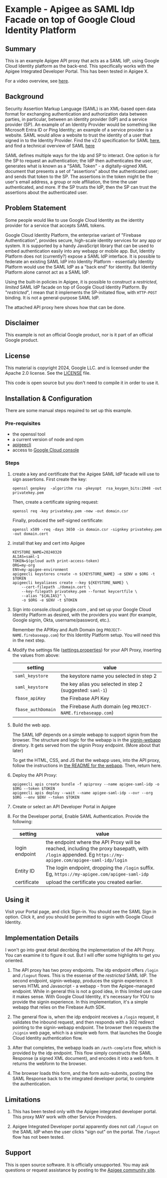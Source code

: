 # Example - Apigee as SAML Idp Facade on top of Google Cloud Identity Platform

## Summary

This is an example Apigee API proxy that acts as a SAML IdP, using Google Cloud
Identity platform as the back-end. This specifically works with the Apigee
Integrated Developer Portal.  This has been tested in Apigee X.

For a video overview, see [here](https://youtu.be/O5oDMCbIT0I).

## Background

Security Assertion Markup Language (SAML) is an XML-based open data format for
exchanging authentication and authorization data between parties, in particular,
between an identity provider (IdP) and a service provider (SP). An example of an
Identity Provider would be something like Microsoft Entra ID or Ping Identity; an
example of a service provider is a website. SAML would allow a website to trust
the identity of a user that signed in to the Identity Provider. Find the v2.0
specification for SAML
[here](https://docs.oasis-open.org/security/saml/v2.0/saml-core-2.0-os.pdf), and
find a technical overview of SAML
[here](https://docs.oasis-open.org/security/saml/Post2.0/sstc-saml-tech-overview-2.0.html)

SAML defines multiple ways for the Idp and SP to interact. One option is for the
SP to request an authentication; the IdP then authenticates the user, generates
what is known as a "SAML Token" - a digitally-signed XML document that presents a
set of "assertions" about the authenticated user; and sends that token to the SP.
The assertions in the token might be the user's email address, a group or role
affiliation, the time the user authenticated, and more. If the SP trusts the IdP,
then the SP can trust the assertions about the authenticated user.

## Problem Statement

Some people would like to use Google Cloud Identity as the identity provider for a
service that accepts SAML tokens.

Google Cloud Identity Platform, the enterprise variant of "Firebase
Authentication", provides secure, high-scale identity services for any app or
system. It is supported by a handy JavaScript library that can be used to embed
authentication easily into any webapp or mobile app. But, Identity Platform does
not (currently?) expose a SAML IdP interface. It is possible to federate an
existing SAML IdP into Identity Platform - essentially Identity Platform would use
the SAML IdP as a "back end" for identity. But Identity Platform alone cannot act
as a SAML IdP.

Using the built-in policies in Apigee, it is possible to construct a _restricted_, _limited_ SAML IdP
facade on top of Google Cloud Identity Platform. By "_restricted_", I mean that it implements the SP-initiated flow, with `HTTP-POST` binding.  It is not a general-purpose SAML IdP.

The attached API proxy here shows how that can be done.

## Disclaimer

This example is not an official Google product, nor is it part of an official Google product.

## License

This material is copyright 2024, Google LLC.
and is licensed under the Apache 2.0 license. See the [LICENSE](LICENSE) file.

This code is open source but you don't need to compile it in order to use it.

## Installation & Configuration

There are some manual steps required to set up this example.

### Pre-requisites

* the openssl tool
* a current version of node and npm
* [apigeecli](https://github.com/apigee/apigeecli/blob/main/docs/apigeecli.md)
* access to [Google Cloud console](https://console.cloud.google.com)

### Steps

1. create a key and certificate that the Apigee SAML IdP facade will use to sign assertions.
   First create the key:
   ```
   openssl genpkey  -algorithm rsa -pkeyopt  rsa_keygen_bits:2048 -out privatekey.pem
   ```

   Then, create a certificate signing request:
   ```
   openssl req -key privatekey.pem -new -out domain.csr
   ```
   Finally, produced the self-signed certificate:
   ```
   openssl x509 -req -days 3650 -in domain.csr -signkey privatekey.pem -out domain.cert
   ```


2. install that key and cert into Apigee
   ```
   KEYSTORE_NAME=20240320
   ALIAS=saml-1
   TOKEN=$(gcloud auth print-access-token)
   ORG=my-org
   ENV=my-apigee-environment
   apigeecli keystores create -n ${KEYSTORE_NAME} -e $ENV o $ORG -t $TOKEN
   apigeecli keyaliases create --key ${KEYSTORE_NAME} \
       --cert-filepath ./domain.cert \
       --key-filepath privatekey.pem --format keycertfile \
       --alias "${ALIAS}" \
       -o $ORG -e $ENV -t $TOKEN
   ```

3. Sign into console.cloud.google.com , and set up your Google Cloud Identity
   Platform as desired, with the providers you want (for example, Google signin,
   Okta, username/password, etc.).

   Remember the APIKey and Auth Domain (eg `PROJECT-NAME.firebaseapp.com`) for
   this Identity Platform setup.  You will need this in the next step.


4. Modify the settings file
   ([settings.properties](./apiproxy/resources/properties/settings.properties))
   for your API Proxy, inserting the values from above:

   | setting |  value |
   | ------ | ------ |
   | `saml_keystore` | the keystore name you selected in step 2 |
   | `saml_keystore` | the key alias you selected in step 2 (suggested: `saml-1`) |
   | `fbase_apiKey`  | the Firebase API Key |
   | `fbase_authDomain`  | the Firebase Auth domain (eg `PROJECT-NAME.firebaseapp.com`) |


5. Build the web app.

   The SAML IdP depends on a simple webapp to support signin from the browser. The
   structure and logic for the webapp is in the [signin-webapp](./signin-webapp)
   diretory. It gets served from the signin Proxy endpoint. (More about that
   later)

   To get the HTML, CSS, and JS that the webapp uses, into the API proxy,
   follow the instructions in [the README for the webapp](./signin-webapp/README.md).
   Then, return here.

5. Deploy the API Proxy:
   ```
   apigeecli apis create bundle -f apiproxy --name apigee-saml-idp -o $ORG --token $TOKEN
   apigeecli apis deploy --wait --name apigee-saml-idp --ovr --org $ORG --env $ENV --token $TOKEN
   ```

6. Create or select an API Developer Portal in Apigee

7. For the Developer portal, Enable SAML Authentication. Provide the following:

   | setting |  value |
   | ------ | ------ |
   | login endpoint | the endpoint where the API Proxy will be reached, including the proxy basepath, with `/login` appended.  Eg `https://my-apigee.com/apigee-saml-idp/login` |
   | Entity ID | The login endpoint, dropping the `/login` suffix.  Eg, `https://my-apigee.com/apigee-saml-idp` |
   | certificate  | upload the certificate you created earlier. |


## Using it

Visit your Portal page, and click Sign-in.  You should see the SAML Sign in option.
Click it, and you should be permitted to signin with Google Cloud Identity.


## Implementation Details

I won't go into great detail decribing the implementation of the API Proxy. You
can examine it to figure it out.  But I will offer some highlights to get you
oriented.

1. The API proxy has two proxy endpoints. The idp endpoint offers `/login` and
   `/logout` flows. This is the essense of the _restricted_ SAML IdP. The second
   endpoint, signin-webapp, produces the signin experience. It serves HTML and
   Javascript - a webapp - from the Apigee-managed endpoint. While in general this
   is not a good idea, in this limited use case it makes sense. With Google Cloud
   Identity, it's necessary for YOU to provide the signin experience. In this
   implementation, it's a simple webapp that relies on the Firebase Auth SDK.

2. The general flow is, when the idp endpoint receives a `/login` request, it
   validates the inbound request, and then responds with a 302 redirect pointing
   to the signin-webapp endpoint. The browser then requests the `/signin` web
   page, which is a simple web form. that launches the Google Cloud Identity
   authentication flow.

3. After that completes, the webapp loads an `/auth-complete` flow, which is
   provided by the idp endpoint.  This flow simply constructs the SAML Response (a
   signed XML document), and encodes it into a web form. It returns the webform to
   the browser.

4. The browser loads this form, and the form auto-submits, posting the SAML
   Response back to the integrated developer portal, to complete the
   authentication.


## Limitations

1. This has been tested only with the Apigee integrated developer portal.  This
   proxy MAY work with other Service Providers.

2. Apigee Integrated Developer portal apparently does not call `/logout` on the
   SAML IdP when the user clicks "sign out" on the portal. The `/logout` flow has
   not been tested.


## Support

This is open source software. It is officially unsupported. You may ask
questions or request assistance by posting to the [Apigee community
site](https://www.googlecloudcommunity.com/gc/Apigee/bd-p/cloud-apigee).
